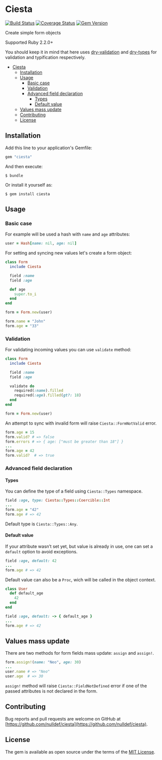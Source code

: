 # Ciesta

[![Build Status](https://travis-ci.org/nulldef/ciesta.svg?branch=master)](https://travis-ci.org/nulldef/ciesta)
[![Coverage Status](https://coveralls.io/repos/github/nulldef/ciesta/badge.svg?branch=master&rand=23)](https://coveralls.io/github/nulldef/ciesta?branch=master)
[![Gem Version](https://badge.fury.io/rb/ciesta.svg)](https://badge.fury.io/rb/ciesta)

Create simple form objects

Supported Ruby 2.2.0+

You should keep it in mind that here uses [dry-validation](https://github.com/dry-rb/dry-validation) and [dry-types](https://github.com/dry-rb/dry-types) for validation and typification respectively.

- [Ciesta](#ciesta)
  - [Installation](#installation)
  - [Usage](#usage)
    - [Basic case](#basic-case)
    - [Validation](#validation)
    - [Advanced field declaration](#advanced-field-declaration)
      - [Types](#types)
      - [Default value](#default-value)
  - [Values mass update](#values-mass-update)
  - [Contributing](#contributing)
  - [License](#license)

## Installation

Add this line to your application's Gemfile:

```ruby
gem "ciesta"
```

And then execute:

    $ bundle

Or install it yourself as:

    $ gem install ciesta


## Usage

### Basic case
For example will be used a hash with `name` and `age` attributes:

```ruby
user = Hash[name: nil, age: nil]
```

For setting and syncing new values let's create a form object:

```ruby
class Form
  include Ciesta

  field :name
  field :age

  def age
    super.to_i
  end
end

form = Form.new(user)
```

```ruby
form.name = "John"
form.age = "33"
```

### Validation
For validating incoming values you can use `validate` method:

```ruby
class Form
  include Ciesta

  field :name
  field :age

  validate do
    required(:name).filled
    required(:age).filled(gt?: 18)
  end
end

form = Form.new(user)
```

An attempt to sync with invalid form will raise `Ciesta::FormNotValid` error.

```ruby
form.age = 15
form.valid? # => false
form.errors # => { age: ["must be greater than 18"] }
...
form.age = 42
form.valid?  # => true
```

### Advanced field declaration

#### Types
You can define the type of a field using `Ciesta::Types` namespace.

```ruby
field :age, type: Ciesta::Types::Coercible::Int
...
form.age = "42"
form.age # => 42
```

Default type is `Ciesta::Types::Any`.

#### Default value
If your attribute wasn’t set yet, but value is already in use, one can set a `default` option to avoid exceptions.

```ruby
field :age, default: 42
...
form.age # => 42
```

Default value can also be a `Proc`, wich will be called in the object context.

```ruby
class User
  def default_age
    42
  end
end
```

```ruby
field :age, default: -> { default_age }
...
form.age # => 42
```

## Values mass update
There are two methods for form fields mass update: `assign` and `assign!`.

```ruby
form.assign!(name: "Neo", age: 30)
...
user.name # => "Neo"
user.age  # => 30
```

`assign!` method will raise `Ciesta::FieldNotDefined` error if one of the passed attributes is not declared in the form.


## Contributing

Bug reports and pull requests are welcome on GitHub at [https://github.com/nulldef/ciesta](https://github.com/nulldef/ciesta).

## License

The gem is available as open source under the terms of the [MIT License](https://opensource.org/licenses/MIT).
